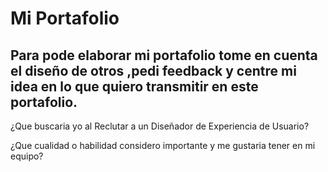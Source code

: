 # Mi Portafolio
## Para pode elaborar mi portafolio tome en cuenta el diseño de otros  ,pedi feedback  y centre mi idea en lo que quiero transmitir en este portafolio.

¿Que buscaria yo al Reclutar a un Diseñador de Experiencia de Usuario?

¿Que cualidad o habilidad considero importante y me gustaria tener en mi equipo?

